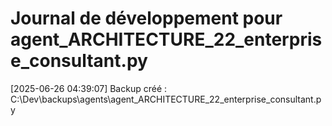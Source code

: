 # Journal de développement pour agent_ARCHITECTURE_22_enterprise_consultant.py

[2025-06-26 04:39:07] Backup créé : C:\Dev\backups\agents\agent_ARCHITECTURE_22_enterprise_consultant.py
